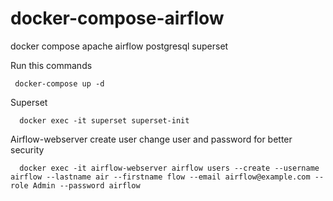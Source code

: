 # docker-compose-airflow
docker compose apache airflow postgresql superset


Run this commands
```
 docker-compose up -d
```

Superset
```
  docker exec -it superset superset-init
```
Airflow-webserver create user change user and password for better security
```
  docker exec -it airflow-webserver airflow users --create --username airflow --lastname air --firstname flow --email airflow@example.com --role Admin --password airflow
```
